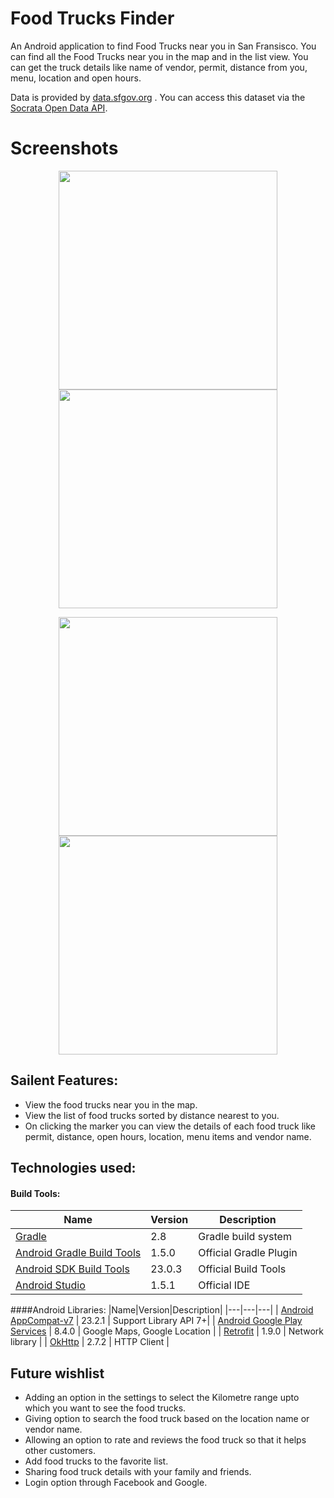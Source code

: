 # Food Trucks Finder

An Android application to find Food Trucks near you in San Fransisco. You can find all the Food Trucks near you in the map and in the list view. You can get the truck details like name of vendor, permit, distance from you, menu, location and open hours.

Data is provided by [data.sfgov.org](data.sfgov.org) . You can access this dataset via the [Socrata Open Data API](https://dev.socrata.com/).

# Screenshots
<p align="center">
  <img src="https://raw.github.com/ayushkedia123/sf-food-truck-finder/master/screenshots/splash.png" width="350"/>
  <img src="https://raw.github.com/ayushkedia123/sf-food-truck-finder/master/screenshots/map_foodtrucks.png" width="350"/>
</p>
<p align="center">
  <img src="https://raw.github.com/ayushkedia123/sf-food-truck-finder/master/screenshots/list_foodtrucks.png" width="350"/>
  <img src="https://raw.github.com/ayushkedia123/sf-food-truck-finder/master/screenshots/foodtruckdetails.png" width="350"/>
</p>

## Sailent Features:
- View the food trucks near you in the map.
- View the list of food trucks sorted by distance nearest to you.
- On clicking the marker you can view the details of each food truck like permit, distance, open hours, location, menu items and vendor name.

## Technologies used:
#### Build Tools:
|Name|Version|Description|
|---|---|---|
| [Gradle](http://gradle.org/docs/current/release-notes) | 2.8 | Gradle build system |
| [Android Gradle Build Tools](http://tools.android.com/tech-docs/new-build-system) | 1.5.0 | Official Gradle Plugin |
| [Android SDK Build Tools](http://developer.android.com/tools/revisions/build-tools.html) | 23.0.3 | Official Build Tools |
| [Android Studio](http://tools.android.com/recent) | 1.5.1 | Official IDE |

####Android Libraries:
|Name|Version|Description|
|---|---|---|
| [Android AppCompat-v7](http://developer.android.com/tools/support-library/features.html#v7-appcompat) | 23.2.1 | Support Library API 7+|
| [Android Google Play Services](https://developer.android.com/google/play-services/index.html) | 8.4.0 | Google Maps, Google Location |
| [Retrofit](http://square.github.io/retrofit/) | 1.9.0 | Network library |
| [OkHttp](http://square.github.io/okhttp//) | 2.7.2 | HTTP Client |

## Future wishlist
- Adding an option in the settings to select the Kilometre range upto which you want to see the food trucks.
- Giving option to search the food truck based on the location name or vendor name.
- Allowing an option to rate and reviews the food truck so that it helps other customers.
- Add food trucks to the favorite list.
- Sharing food truck details with your family and friends.
- Login option through Facebook and Google.